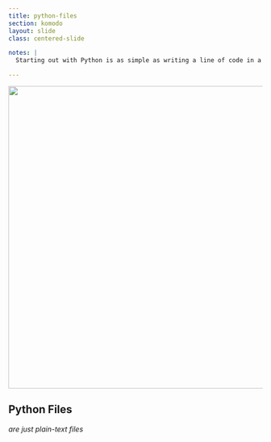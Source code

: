 ```yaml
---
title: python-files
section: komodo
layout: slide
class: centered-slide

notes: |
  Starting out with Python is as simple as writing a line of code in a text file, saving it with a .py extension, and then running that file in Python.

---
```


<img src="/Building-with-Python/slideshow/images/python-files.svg" width="600">

## Python Files

_are just plain-text files_

